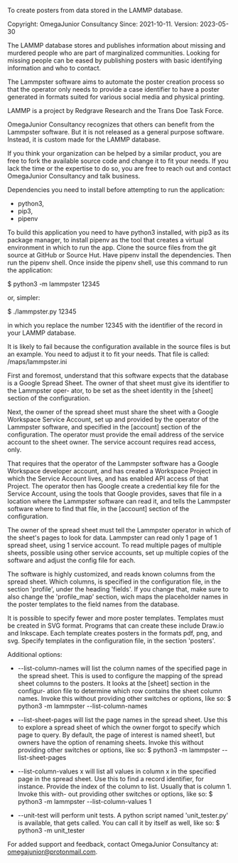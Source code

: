 To create posters from data stored in the LAMMP database.

Copyright: OmegaJunior Consultancy
Since: 2021-10-11.
Version: 2023-05-30

The LAMMP database stores and publishes information about
missing and murdered people who are part of marginalized 
communities. Looking for missing people can be eased by 
publishing posters with basic identifying information and
who to contact. 

The Lammpster software aims to automate the poster creation
process so that the operator only needs to provide a case 
identifier to have a poster generated in formats suited for 
various social media and physical printing.

LAMMP is a project by Redgrave Research and the Trans Doe
Task Force. 

OmegaJunior Consultancy recognizes that others can benefit
from the Lammpster software. But it is not released as a 
general purpose software. Instead, it is custom made for the 
LAMMP database. 

If you think your organization can be helped by a similar 
product, you are free to fork the available source code and 
change it to fit your needs. If you lack the time or the 
expertise to do so, you are free to reach out and contact 
OmegaJunior Consultancy and talk business.

Dependencies you need to install before attempting to run 
the application: 
- python3,
- pip3,
- pipenv

To build this application you need to have python3 installed,
with pip3 as its package manager, to install pipenv as the
tool that creates a virtual environment in which to run the 
app. Clone the source files from the git source at GitHub
or Source Hut. Have pipenv install the dependencies. Then 
run the pipenv shell. Once inside the pipenv shell, use this
command to run the application: 
  
$ python3 -m lammpster 12345  

or, simpler:

$ ./lammpster.py 12345
  
in which you replace the number 12345 with the identifier of
the record in your LAMMP database.  
  
It is likely to fail because the configuration available in
the source files is but an example. You need to adjust it to
fit your needs. That file is called:
/maps/lammpster.ini
  
First and foremost, understand that this software expects 
that the database is a Google Spread Sheet. The owner of 
that sheet must give its identifier to the Lammpster oper-
ator, to be set as the sheet identity in the [sheet] section
of the configuration. 
  
Next, the owner of the spread sheet must share the sheet with 
a Google Workspace Service Account, set up and provided by 
the operator of the Lammpster software, and specified in the
[account] section of the configuration. The operator must 
provide the email address of the service account to the sheet
owner. The service account requires read access, only. 
  
That requires that the operator of the Lammpster software has
a Google Workspace developer account, and has created a 
Workspace Project in which the Service Account lives, and has
enabled API access of that Project. The operator then has 
Google create a credential key file for the Service Account, 
using the tools that Google provides, saves that file in a 
location where the Lammpster software can read it, and tells
the Lammpster software where to find that file, in the 
[account] section of the configuration.
  
The owner of the spread sheet must tell the Lammpster 
operator in which of the sheet's pages to look for data. 
Lammpster can read only 1 page of 1 spread sheet, using 1 
service account. To read multiple pages of multiple sheets, 
possible using other service accounts, set up multiple 
copies of the software and adjust the config file for each.

The software is highly customized, and reads known columns 
from the spread sheet. Which columns, is specified in the 
configuration file, in the section 'profile', under the 
heading 'fields'. If you change that, make sure to also 
change the 'profile_map' section, wich maps the placeholder
names in the poster templates to the field names from the 
database.
  
It is possible to specify fewer and more poster templates. 
Templates must be created in SVG format. Programs that can 
create these include Draw.io and Inkscape. Each template 
creates posters in the formats pdf, png, and svg. Specify 
templates in the configuration file, in the section 
'posters'. 

Additional options:  
- --list-column-names will list the column names of the 
  specified page in the spread sheet. This is used to 
  configure the mapping of the spread sheet columns to the 
  posters. It looks at the [sheet] section in the configur-
  ation file to determine which row contains the sheet 
  column names. Invoke this without providing other switches
  or options, like so: 
  $ python3 -m lammpster --list-column-names  

- --list-sheet-pages will list the page names in the spread 
  sheet. Use this to explore a spread sheet of which the 
  owner forgot to specify which page to query. By default, 
  the page of interest is named sheet1, but owners have the 
  option of renaming sheets. Invoke this without providing 
  other switches or options, like so: 
  $ python3 -m lammpster --list-sheet-pages  

- --list-column-values x will list all values in column x in
  the specified page in the spread sheet. Use this to find a
  record identifier, for instance. Provide the index of the
  column to list. Usually that is column 1. Invoke this with-
  out providing other switches or options, like so: 
  $ python3 -m lammpster --list-column-values 1

- --unit-test will perform unit tests. A python script named
  'unit_tester.py' is available, that gets called. You can 
  call it by itself as well, like so: 
  $ python3 -m unit_tester
  
For added support and feedback, contact OmegaJunior Consultancy 
at: omegajunior@protonmail.com. 

